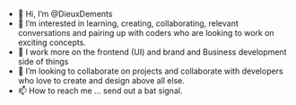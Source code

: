 - 👋 Hi, I’m @DieuxDements
- 👀 I’m interested in learning, creating, collaborating, relevant conversations and pairing up with coders who are looking to work on exciting concepts.
- 🌱 I work more on the frontend (UI) and brand and Business development side of things
- 💞️ I’m looking to collaborate on projects and collaborate with developers who love to create and design above all else. 
- 📫 How to reach me ... send out a bat signal.

<!---
DieuxDements/DieuxDements is a ✨ special ✨ repository because its `README.md` (this file) appears on your GitHub profile.
You can click the Preview link to take a look at your changes.
--->
